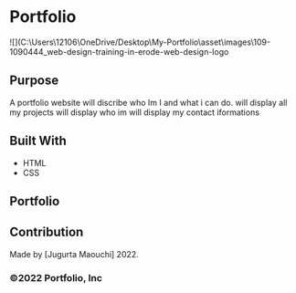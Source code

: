 # Portfolio
![](C:\Users\12106\OneDrive/Desktop\My-Portfolio\asset\images\109-1090444_web-design-training-in-erode-web-design-logo
## Purpose
A portfolio website will discribe who Im I and what i can do.
will display all my projects 
will display who im
will display my contact iformations 

## Built With
* HTML
* CSS

## Portfolio


## Contribution
Made by [Jugurta Maouchi]  2022.

### ©️2022 Portfolio, Inc 
